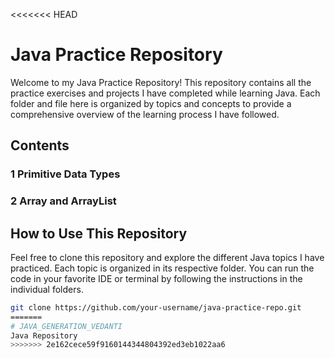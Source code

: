 <<<<<<< HEAD
# Java Practice Repository

Welcome to my Java Practice Repository! This repository contains all the practice exercises and projects I have completed while learning Java. Each folder and file here is organized by topics and concepts to provide a comprehensive overview of the learning process I have followed.

## Contents
### 1 Primitive Data Types
### 2 Array and ArrayList


## How to Use This Repository

Feel free to clone this repository and explore the different Java topics I have practiced. Each topic is organized in its respective folder. You can run the code in your favorite IDE or terminal by following the instructions in the individual folders.

```bash
git clone https://github.com/your-username/java-practice-repo.git
=======
# JAVA_GENERATION_VEDANTI
Java Repository
>>>>>>> 2e162cece59f9160144344804392ed3eb1022aa6
